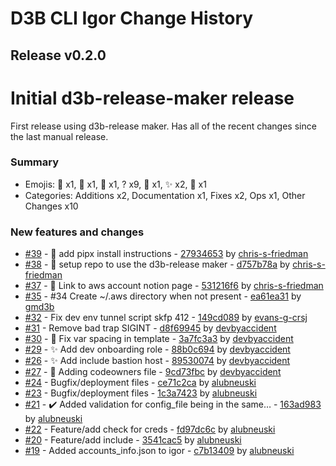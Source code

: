# D3B CLI Igor Change History

## Release v0.2.0

# Initial d3b-release-maker release

First release using d3b-release maker. Has all of the recent changes since the last manual release.

### Summary

- Emojis: 📝 x1, 🔧 x1, 🚸 x1, ? x9, 🐛 x1, ✨ x2, 🛂 x1
- Categories: Additions x2, Documentation x1, Fixes x2, Ops x1, Other Changes x10

### New features and changes

- [#39](https://github.com/d3b-center/d3b-cli-igor/pull/39) - 📝 add pipx install instructions - [27934653](https://github.com/d3b-center/d3b-cli-igor/commit/279346538b2fcd1e056ca29cbb43cf16066dbc45) by [chris-s-friedman](https://github.com/chris-s-friedman)
- [#38](https://github.com/d3b-center/d3b-cli-igor/pull/38) - 🔧 setup repo to use the d3b-release maker - [d757b78a](https://github.com/d3b-center/d3b-cli-igor/commit/d757b78a9488d032e2c1f3a03418758c4b1a6c78) by [chris-s-friedman](https://github.com/chris-s-friedman)
- [#37](https://github.com/d3b-center/d3b-cli-igor/pull/37) - 🚸 Link to aws account notion page - [531216f6](https://github.com/d3b-center/d3b-cli-igor/commit/531216f69af260e06bd8124c51b1373900dd77e3) by [chris-s-friedman](https://github.com/chris-s-friedman)
- [#35](https://github.com/d3b-center/d3b-cli-igor/pull/35) -  #34 Create ~/.aws directory when not present - [ea61ea31](https://github.com/d3b-center/d3b-cli-igor/commit/ea61ea31d7e0922ceb255006ab0d1ac995d4dfff) by [gmd3b](https://github.com/gmd3b)
- [#32](https://github.com/d3b-center/d3b-cli-igor/pull/32) -  Fix dev env tunnel script skfp 412 - [149cd089](https://github.com/d3b-center/d3b-cli-igor/commit/149cd0890a32d989eebc7884f46785b0b4407f43) by [evans-g-crsj](https://github.com/evans-g-crsj)
- [#31](https://github.com/d3b-center/d3b-cli-igor/pull/31) -  Remove bad trap SIGINT - [d8f69945](https://github.com/d3b-center/d3b-cli-igor/commit/d8f699456ce3a80820a89c69c2b526e1a971b080) by [devbyaccident](https://github.com/devbyaccident)
- [#30](https://github.com/d3b-center/d3b-cli-igor/pull/30) - 🐛 Fix var spacing in template - [3a7fc3a3](https://github.com/d3b-center/d3b-cli-igor/commit/3a7fc3a35f9c08a0397ce1213659d6e211507224) by [devbyaccident](https://github.com/devbyaccident)
- [#29](https://github.com/d3b-center/d3b-cli-igor/pull/29) - ✨ Add dev onboarding role - [88b0c694](https://github.com/d3b-center/d3b-cli-igor/commit/88b0c69416f260527c320eea1ac75e7c623da23e) by [devbyaccident](https://github.com/devbyaccident)
- [#26](https://github.com/d3b-center/d3b-cli-igor/pull/26) - ✨ Add include bastion host - [89530074](https://github.com/d3b-center/d3b-cli-igor/commit/895300744e55c1d6e8170f7f17b56b5be2ea8b5f) by [devbyaccident](https://github.com/devbyaccident)
- [#27](https://github.com/d3b-center/d3b-cli-igor/pull/27) - 🛂 Adding codeowners file - [9cd73fbc](https://github.com/d3b-center/d3b-cli-igor/commit/9cd73fbca7ecaa1eed81eb06480afccaf4c244e3) by [devbyaccident](https://github.com/devbyaccident)
- [#24](https://github.com/d3b-center/d3b-cli-igor/pull/24) -  Bugfix/deployment files - [ce71c2ca](https://github.com/d3b-center/d3b-cli-igor/commit/ce71c2ca97312ed7b71020aab26017ed891b0cb6) by [alubneuski](https://github.com/alubneuski)
- [#23](https://github.com/d3b-center/d3b-cli-igor/pull/23) -  Bugfix/deployment files - [1c3a7423](https://github.com/d3b-center/d3b-cli-igor/commit/1c3a74231c0ec4468a4cb38fd9ee4b05b209b689) by [alubneuski](https://github.com/alubneuski)
- [#21](https://github.com/d3b-center/d3b-cli-igor/pull/21) -  :heavy_check_mark: Added validation for config_file being in the same… - [163ad983](https://github.com/d3b-center/d3b-cli-igor/commit/163ad98302e8010db3af6d9e1a53a5f796b0b43c) by [alubneuski](https://github.com/alubneuski)
- [#22](https://github.com/d3b-center/d3b-cli-igor/pull/22) -  Feature/add check for creds - [fd97dc6c](https://github.com/d3b-center/d3b-cli-igor/commit/fd97dc6cf5ad5126068bf0a9482445c30dd4ae99) by [alubneuski](https://github.com/alubneuski)
- [#20](https://github.com/d3b-center/d3b-cli-igor/pull/20) -  Feature/add include - [3541cac5](https://github.com/d3b-center/d3b-cli-igor/commit/3541cac57af390330da5d64a25b3792748eb184d) by [alubneuski](https://github.com/alubneuski)
- [#19](https://github.com/d3b-center/d3b-cli-igor/pull/19) -  Added accounts_info.json to igor - [c7b13409](https://github.com/d3b-center/d3b-cli-igor/commit/c7b134096db337ef840b09c68166ca973e65059b) by [alubneuski](https://github.com/alubneuski)